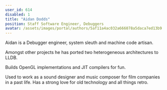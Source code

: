 ```yaml
---
user_id: 614
disabled: 1
title: "Aidan Dodds"
position: Staff Software Engineer, Debuggers
avatar: /assets/images/portal/authors/5af11a4ac032a666078a5daca7ed13b9.jpg
---
```

Aidan is a Debugger engineer, system sleuth and machine code artisan.

Amongst other projects he has ported two heterogeneous architectures to LLDB.

Builds OpenGL implementations and JIT compilers for fun.

Used to work as a sound designer and music composer for film companies in a past life.
Has a strong love for old technology and all things retro.
 

